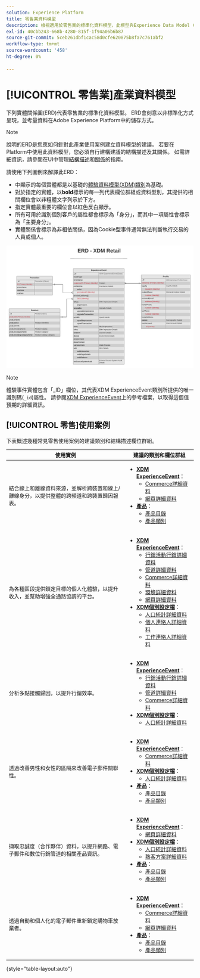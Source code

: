 ```yaml
---
solution: Experience Platform
title: 零售業資料模型
description: 檢視適用於零售業的標準化資料模型，此模型與Experience Data Model (XDM)相容，可在Adobe Experience Platform中使用。
exl-id: 40cbb243-668b-4280-815f-1f94a06b6b87
source-git-commit: 5ceb261dbf1cac58d0cfe620875b8fa7c761abf2
workflow-type: tm+mt
source-wordcount: '458'
ht-degree: 0%

---
```


# [!UICONTROL 零售業]產業資料模型

下列實體關係圖(ERD)代表零售業的標準化資料模型。 ERD會刻意以非標準化方式呈現，並考量資料在Adobe Experience Platform中的儲存方式。

>[!NOTE]
>
>說明的ERD是您應如何針對此產業使用案例建立資料模型的建議。 若要在Platform中使用此資料模型，您必須自行建構建議的結構描述及其關係。 如需詳細資訊，請參閱在UI中管理[結構描述](../../ui/resources/schemas.md)和[關係](../../tutorials/relationship-ui.md)的指南。

請使用下列圖例來解譯此ERD：

* 中顯示的每個實體都是以基礎的[體驗資料模型(XDM)類別](../composition.md#class)為基礎。
* 對於指定的實體，以&#x200B;**bold**&#x200B;標示的每一列代表欄位群組或資料型別，其提供的相關欄位會以非粗體文字列示於下方。
* 指定實體最重要的欄位會以紅色反白顯示。
* 所有可用於識別個別客戶的屬性都會標示為「身分」，而其中一項屬性會標示為「主要身分」。
* 實體關係會標示為非相依關係，因為Cookie型事件通常無法判斷執行交易的人員或個人。

![](../../images/industries/retail.png)

>[!NOTE]
>
>體驗事件實體包含「_ID」欄位，其代表XDM ExperienceEvent類別所提供的唯一識別碼(`_id`)屬性。 請參閱[XDM ExperienceEvent](../../classes/experienceevent.md)上的參考檔案，以取得這個值預期的詳細資訊。

## [!UICONTROL 零售]使用案例

下表概述幾種常見零售使用案例的建議類別和結構描述欄位群組。

| 使用實例 | 建議的類別和欄位群組 |
| --- | --- |
| 結合線上和離線資料來源，並解析跨裝置和線上/離線身分，以提供整體的跨頻道和跨裝置歸因報表。 | <ul><li>**[XDM ExperienceEvent](../../classes/experienceevent.md)**：<ul><li>[Commerce詳細資料](../../field-groups/event/commerce-details.md)</li><li>[網頁詳細資料](../../field-groups/event/web-details.md)</li></ul></li><li>**[產品](../../classes/product.md)**：<ul><li>[產品目錄](../../field-groups/product/product-catalog.md)</li><li>[產品類別](../../field-groups/product/product-category.md)</li></ul></li></ul> |
| 為各種區段提供鎖定目標的個人化體驗，以提升收入，並幫助增強全通路協調的平台。 | <ul><li>**[XDM ExperienceEvent](../../classes/experienceevent.md)**：<ul><li>[行銷活動行銷詳細資料](../../field-groups/event/campaign-marketing-details.md)</li><li>[管道詳細資料](../../field-groups/event/channel-details.md)</li><li>[Commerce詳細資料](../../field-groups/event/commerce-details.md)</li><li>[環境詳細資料](../../field-groups/event/environment-details.md)</li><li>[網頁詳細資料](../../field-groups/event/web-details.md)</li></ul></li><li>**[XDM個別設定檔](../../classes/individual-profile.md)**：<ul><li>[人口統計詳細資料](../../field-groups/profile/demographic-details.md)</li><li>[個人連絡人詳細資料](../../field-groups/profile/personal-contact-details.md)</li><li>[工作連絡人詳細資料](../../field-groups/profile/work-contact-details.md)</li></ul></li></ul> |
| 分析多點接觸歸因，以提升行銷效率。 | <ul><li>**[XDM ExperienceEvent](../../classes/experienceevent.md)**：<ul><li>[行銷活動行銷詳細資料](../../field-groups/event/campaign-marketing-details.md)</li><li>[管道詳細資料](../../field-groups/event/channel-details.md)</li><li>[Commerce詳細資料](../../field-groups/event/commerce-details.md)</li></ul></li><li>**[XDM個別設定檔](../../classes/individual-profile.md)**：<ul><li>[人口統計詳細資料](../../field-groups/profile/demographic-details.md)</li></ul></li></ul> |
| 透過改善男性和女性的區隔來改善電子郵件關聯性。 | <ul><li>**[XDM ExperienceEvent](../../classes/experienceevent.md)**：<ul><li>[Commerce詳細資料](../../field-groups/event/commerce-details.md)</li></ul></li><li>**[XDM個別設定檔](../../classes/individual-profile.md)**：<ul><li>[人口統計詳細資料](../../field-groups/profile/demographic-details.md)</li></ul></li><li>**[產品](../../classes/product.md)**：<ul><li>[產品目錄](../../field-groups/product/product-catalog.md)</li><li>[產品類別](../../field-groups/product/product-category.md)</li></ul></li></ul> |
| 擷取忠誠度（合作夥伴）資料，以提升網路、電子郵件和數位行銷管道的相關產品資訊。 | <ul><li>**[XDM ExperienceEvent](../../classes/experienceevent.md)**：<ul><li>[網頁詳細資料](../../field-groups/event/web-details.md)</li></ul></li><li>**[XDM個別設定檔](../../classes/individual-profile.md)**：<ul><li>[人口統計詳細資料](../../field-groups/profile/demographic-details.md)</li><li>[熟客方案詳細資料](../../field-groups/profile/loyalty-details.md)</li></ul></li><li>**[產品](../../classes/product.md)**：<ul><li>[產品目錄](../../field-groups/product/product-catalog.md)</li><li>[產品類別](../../field-groups/product/product-category.md)</li></ul></li></ul> |
| 透過自動和個人化的電子郵件重新鎖定購物車放棄者。 | <ul><li>**[XDM ExperienceEvent](../../classes/experienceevent.md)**：<ul><li>[Commerce詳細資料](../../field-groups/event/commerce-details.md)</li><li>[網頁詳細資料](../../field-groups/event/web-details.md)</li></ul></li><li>**[產品](../../classes/product.md)**：<ul><li>[產品目錄](../../field-groups/product/product-catalog.md)</li><li>[產品類別](../../field-groups/product/product-category.md)</li></ul></li></ul> |

{style="table-layout:auto"}
